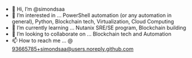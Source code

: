 - 👋 Hi, I’m @simondsaa
- 👀 I’m interested in ... PowerShell automation (or any automation in general), Python, Blockchain tech, Virtualization, Cloud Computing
- 🌱 I’m currently learning ... Nutanix SRE/SE program, Blockchain building
- 💞️ I’m looking to collaborate on ... Blockchain tech and Automation
- 📫 How to reach me ... @ 93665785+simondsaa@users.noreply.github.com

<!---
simondsaa/simondsaa is a ✨ special ✨ repository because its `README.md` (this file) appears on your GitHub profile.
You can click the Preview link to take a look at your changes.
--->
